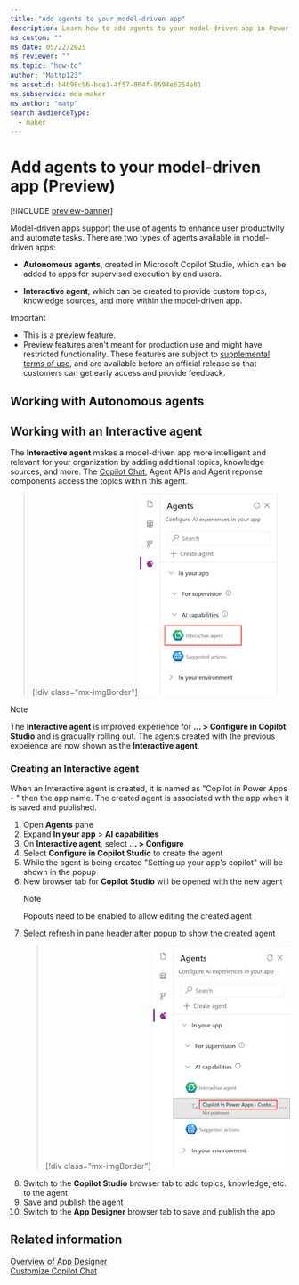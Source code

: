 ```yaml
---
title: "Add agents to your model-driven app" 
description: Learn how to add agents to your model-driven app in Power Apps.
ms.custom: ""
ms.date: 05/22/2025
ms.reviewer: ""
ms.topic: "how-to"
author: "Mattp123"
ms.assetid: b4098c96-bce1-4f57-804f-8694e6254e81
ms.subservice: mda-maker
ms.author: "matp"
search.audienceType: 
  - maker
---
```

# Add agents to your model-driven app (Preview)

[!INCLUDE [preview-banner](~/../shared-content/shared/preview-includes/preview-banner.md)]

Model-driven apps support the use of agents to enhance user productivity and automate tasks. There are two types of agents available in model-driven apps: 

- **Autonomous agents**, created in Microsoft Copilot Studio, which can be added to apps for supervised execution by end users. 

- **Interactive agent**, which can be created to provide custom topics, knowledge sources, and more within the model-driven app.

> [!IMPORTANT]
>
> - This is a preview feature.
> - Preview features aren't meant for production use and might have restricted functionality. These features are subject to [supplemental terms of use](https://go.microsoft.com/fwlink/?linkid=2216214), and are available before an official release so that customers can get early access and provide feedback.

## Working with Autonomous agents

## Working with an Interactive agent

The **Interactive agent** makes a model-driven app more intelligent and relevant for your organization by adding additional topics, knowledge sources, and more. The [Copilot Chat](add-ai-copilot.md), Agent APIs and Agent reponse components access the topics within this agent.

> [!div class="mx-imgBorder"] 
> ![App Designer Agents pane Interactive agent](media/add-agents-to-app/app-designer-interactive-agent.png "App Designer Agents pane Interactive agent")

> [!NOTE]
> The **Interactive agent** is improved experience for **... > Configure in Copilot Studio** and is gradually rolling out. The agents created with the previous expeience are now shown as the **Interactive agent**.

### Creating an Interactive agent

When an Interactive agent is created, it is named as "Copilot in Power Apps - " then the app name. The created agent is associated with the app when it is saved and published.

1. Open **Agents** pane
1. Expand **In your app** > **AI capabilities**
1. On **Interactive agent**, select **... > Configure**
1. Select **Configure in Copilot Studio** to create the agent
1. While the agent is being created "Setting up your app's copilot" will be shown in the popup
1. New browser tab for **Copilot Studio** will be opened with the new agent
   > [!NOTE]
   > Popouts need to be enabled to allow editing the created agent
1. Select refresh in pane header after popup to show the created agent
   > [!div class="mx-imgBorder"] 
   > ![Interactive agent with created agent](media/add-agents-to-app/app-designer-interactive-agent-created.png "Interactive agent with created agent")
1. Switch to the **Copilot Studio** browser tab to add topics, knowledge, etc. to the agent
1. Save and publish the agent
1. Switch to the **App Designer** browser tab to save and publish the app

## Related information

[Overview of App Designer](app-designer-overview.md)<br/>
[Customize Copilot Chat](customize-copilot-chat.md)
